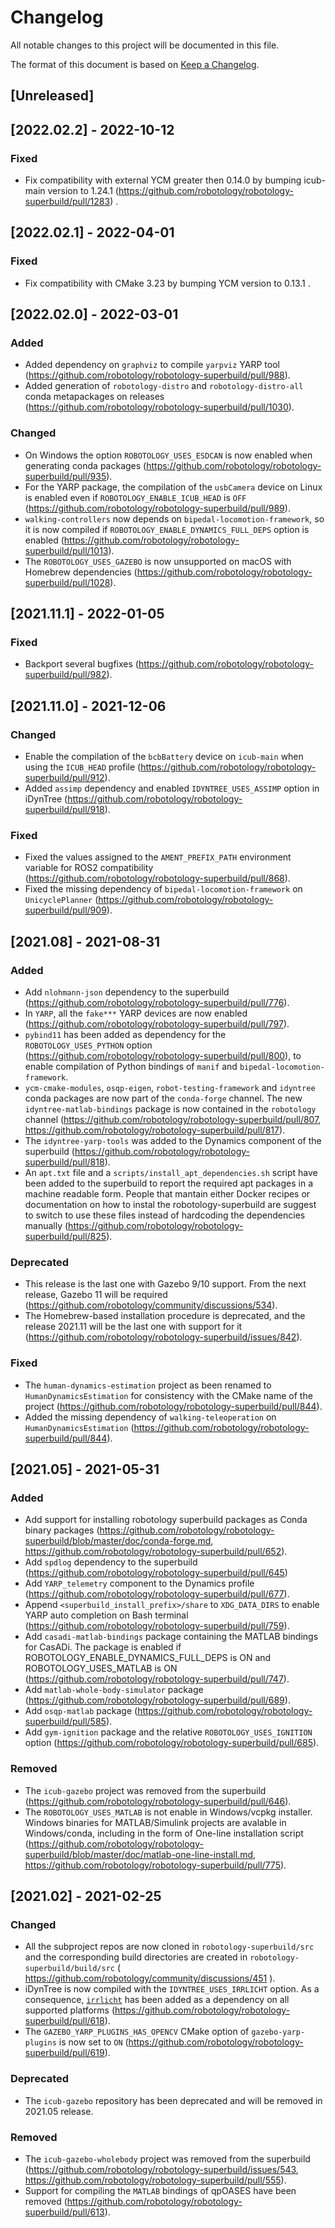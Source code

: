 # Changelog
All notable changes to this project will be documented in this file.

The format of this document is based on [Keep a Changelog](https://keepachangelog.com/en/1.0.0/).

## [Unreleased]

## [2022.02.2] - 2022-10-12

### Fixed

- Fix compatibility with external YCM greater then 0.14.0 by bumping icub-main version to 1.24.1 (https://github.com/robotology/robotology-superbuild/pull/1283) .

## [2022.02.1] - 2022-04-01

### Fixed
- Fix compatibility with CMake 3.23 by bumping YCM version to 0.13.1 .

## [2022.02.0] - 2022-03-01

### Added
- Added dependency on `graphviz` to compile `yarpviz` YARP tool (https://github.com/robotology/robotology-superbuild/pull/988).
- Added generation of `robotology-distro` and `robotology-distro-all` conda metapackages on releases (https://github.com/robotology/robotology-superbuild/pull/1030). 
 
### Changed
- On Windows the option `ROBOTOLOGY_USES_ESDCAN` is now enabled when generating conda packages (https://github.com/robotology/robotology-superbuild/pull/935).
- For the YARP package, the compilation of the `usbCamera` device on Linux is enabled even if `ROBOTOLOGY_ENABLE_ICUB_HEAD` is `OFF` (https://github.com/robotology/robotology-superbuild/pull/989).
- `walking-controllers` now depends on `bipedal-locomotion-framework`, so it is now compiled if `ROBOTOLOGY_ENABLE_DYNAMICS_FULL_DEPS` option is enabled (https://github.com/robotology/robotology-superbuild/pull/1013).
- The `ROBOTOLOGY_USES_GAZEBO` is now unsupported on macOS with Homebrew dependencies (https://github.com/robotology/robotology-superbuild/pull/1028).

## [2021.11.1] - 2022-01-05

### Fixed
- Backport several bugfixes (https://github.com/robotology/robotology-superbuild/pull/982).

## [2021.11.0] - 2021-12-06

### Changed
- Enable the compilation of the `bcbBattery` device on `icub-main` when using the `ICUB_HEAD` profile (https://github.com/robotology/robotology-superbuild/pull/912).
- Added `assimp` dependency and enabled `IDYNTREE_USES_ASSIMP` option in iDynTree (https://github.com/robotology/robotology-superbuild/pull/918).

### Fixed
- Fixed the values assigned to the `AMENT_PREFIX_PATH` environment variable for ROS2 compatibility (https://github.com/robotology/robotology-superbuild/pull/868).
- Fixed the missing dependency of `bipedal-locomotion-framework` on `UnicyclePlanner` (https://github.com/robotology/robotology-superbuild/pull/909).

## [2021.08] - 2021-08-31

### Added
- Add `nlohmann-json` dependency to the superbuild (https://github.com/robotology/robotology-superbuild/pull/776).
- In `YARP`, all the `fake***` YARP devices are now enabled (https://github.com/robotology/robotology-superbuild/pull/797).
- `pybind11` has been added as dependency for the `ROBOTOLOGY_USES_PYTHON` option (https://github.com/robotology/robotology-superbuild/pull/800), to enable compilation of Python bindings of `manif` and `bipedal-locomotion-framework`.
- `ycm-cmake-modules`, `osqp-eigen`, `robot-testing-framework` and `idyntree` conda packages are now part of the `conda-forge` channel. The new `idyntree-matlab-bindings` package is now contained in the `robotology` channel (https://github.com/robotology/robotology-superbuild/pull/807, https://github.com/robotology/robotology-superbuild/pull/817).
- The `idyntree-yarp-tools` was added to the Dynamics component of the superbuild (https://github.com/robotology/robotology-superbuild/pull/818).
- An `apt.txt` file and a `scripts/install_apt_dependencies.sh` script have been added to the superbuild to report the required apt packages in a machine readable form. People that mantain either Docker recipes or documentation on how to instal the robotology-superbuild are suggest to switch to use these files instead of hardcoding the dependencies manually (https://github.com/robotology/robotology-superbuild/pull/825). 

### Deprecated
- This release is the last one with Gazebo 9/10 support. From the next release, Gazebo 11 will be required (https://github.com/robotology/community/discussions/534).
- The Homebrew-based installation procedure is deprecated, and the release 2021.11 will be the last one with support for it (https://github.com/robotology/robotology-superbuild/issues/842).

### Fixed
- The `human-dynamics-estimation` project as been renamed to `HumanDynamicsEstimation` for consistency with the CMake name of the project (https://github.com/robotology/robotology-superbuild/pull/844).
- Added the missing dependency of `walking-teleoperation` on `HumanDynamicsEstimation` (https://github.com/robotology/robotology-superbuild/pull/844).

## [2021.05] - 2021-05-31

### Added
- Add support for installing robotology superbuild packages as Conda binary packages (https://github.com/robotology/robotology-superbuild/blob/master/doc/conda-forge.md, https://github.com/robotology/robotology-superbuild/pull/652).
- Add `spdlog` dependency to the superbuild (https://github.com/robotology/robotology-superbuild/pull/645)
- Add `YARP_telemetry` component to the Dynamics profile (https://github.com/robotology/robotology-superbuild/pull/677).
- Append `<superbuild_install_prefix>/share` to `XDG_DATA_DIRS` to enable YARP auto completion on Bash terminal (https://github.com/robotology/robotology-superbuild/pull/759).
- Add `casadi-matlab-bindings` package containing the MATLAB bindings for CasADi. The package is enabled if ROBOTOLOGY_ENABLE_DYNAMICS_FULL_DEPS is ON and ROBOTOLOGY_USES_MATLAB is ON (https://github.com/robotology/robotology-superbuild/pull/747).
- Add `matlab-whole-body-simulator` package (https://github.com/robotology/robotology-superbuild/pull/689).
- Add `osqp-matlab` package (https://github.com/robotology/robotology-superbuild/pull/585).
- Add `gym-ignition` package and the relative `ROBOTOLOGY_USES_IGNITION` option (https://github.com/robotology/robotology-superbuild/pull/685). 

### Removed
- The `icub-gazebo` project was removed from the superbuild (https://github.com/robotology/robotology-superbuild/pull/646).
- The `ROBOTOLOGY_USES_MATLAB` is not enable in Windows/vcpkg installer. Windows binaries for MATLAB/Simulink projects are avalable in Windows/conda, including in the form of One-line installation script (https://github.com/robotology/robotology-superbuild/blob/master/doc/matlab-one-line-install.md, https://github.com/robotology/robotology-superbuild/pull/775).

## [2021.02] - 2021-02-25

### Changed
- All the subproject repos are now cloned in `robotology-superbuild/src` and the corresponding build directories are created in `robotology-superbuild/build/src` ( https://github.com/robotology/community/discussions/451 ).
- iDynTree is now compiled with the `IDYNTREE_USES_IRRLICHT` option. As a consequence, [`irrlicht`](http://irrlicht.sourceforge.net/) has been added as a dependency on all supported platforms (https://github.com/robotology/robotology-superbuild/pull/618).
- The `GAZEBO_YARP_PLUGINS_HAS_OPENCV` CMake option of `gazebo-yarp-plugins` is now set to `ON` (https://github.com/robotology/robotology-superbuild/pull/619).

### Deprecated 
- The `icub-gazebo` repository has been deprecated and will be removed in 2021.05 release.

### Removed
- The `icub-gazebo-wholebody` project was removed from the superbuild (https://github.com/robotology/robotology-superbuild/issues/543, https://github.com/robotology/robotology-superbuild/pull/555).
- Support for compiling the `MATLAB` bindings of qpOASES have been removed (https://github.com/robotology/robotology-superbuild/pull/613).


